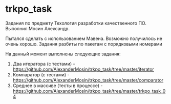 # trkpo_task 
Задания по предмету Техология разработки качественного ПО.
Выполнил Мосин Александр.

Пытался сделать с использованием Мавена. Возможно получилось не очень хорошо. 
Задания разбиты по пакетам с порядковыми номерами

На данный момент выполнены следующие задания:

1. Два итератора (с тестами) - https://github.com/AlexanderMosin/trkpo_task/tree/master/iterator
2. Компаратор (с тестами) - https://github.com/AlexanderMosin/trkpo_task/tree/master/comparator
3. Среднее в массиве (тесты в процессе) - https://github.com/AlexanderMosin/trkpo_task/tree/master/trkpo_task_04
